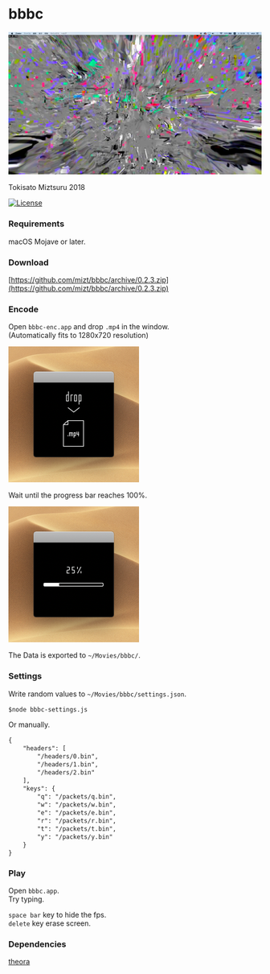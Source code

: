 # bbbc

![](./img/fig01.png "")

Tokisato Miztsuru 2018

[![License](https://img.shields.io/badge/License-BSD%203--Clause-blue.svg)](https://opensource.org/licenses/BSD-3-Clause)

### Requirements

macOS Mojave or later.

### Download

[https://github.com/mizt/bbbc/archive/0.2.3.zip](https://github.com/mizt/bbbc/archive/0.2.3.zip)

### Encode

Open `bbbc-enc.app` and drop `.mp4` in the window.    
(Automatically fits to 1280x720 resolution)   

![](./img/fig02.png "")

Wait until the progress bar reaches 100%.  

![](./img/fig03.png "")

The Data is exported to `~/Movies/bbbc/`. 


### Settings

Write random values to `~/Movies/bbbc/settings.json`.

	$node bbbc-settings.js

Or manually.
	
	{
		"headers": [
			"/headers/0.bin",
			"/headers/1.bin",
			"/headers/2.bin"
		],
		"keys": {
			"q": "/packets/q.bin",
			"w": "/packets/w.bin",
			"e": "/packets/e.bin",
			"r": "/packets/r.bin",
			"t": "/packets/t.bin",
			"y": "/packets/y.bin"
		}
	}

### Play

Open `bbbc.app`.    
Try typing.

`space bar` key to hide the fps.  
`delete` key erase screen.

### Dependencies

[theora](https://www.theora.org/faq/#14)

